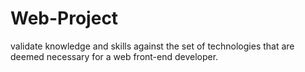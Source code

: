 # Web-Project
 validate knowledge and skills against the set of technologies that are deemed necessary for a web front-end developer.
